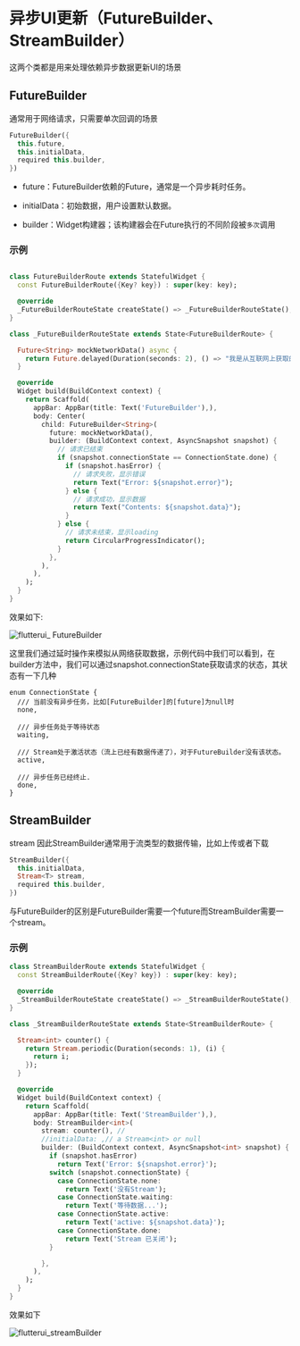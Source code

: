 # 异步UI更新（FutureBuilder、StreamBuilder）

这两个类都是用来处理依赖异步数据更新UI的场景

## FutureBuilder

通常用于网络请求，只需要单次回调的场景

```dart
FutureBuilder({
  this.future,
  this.initialData,
  required this.builder,
})
```

- future：FutureBuilder依赖的Future，通常是一个异步耗时任务。

- initialData：初始数据，用户设置默认数据。

- builder：Widget构建器；该构建器会在Future执行的不同阶段被`多次`调用


### 示例

```dart

class FutureBuilderRoute extends StatefulWidget {
  const FutureBuilderRoute({Key? key}) : super(key: key);

  @override
  _FutureBuilderRouteState createState() => _FutureBuilderRouteState();
}

class _FutureBuilderRouteState extends State<FutureBuilderRoute> {

  Future<String> mockNetworkData() async {
    return Future.delayed(Duration(seconds: 2), () => "我是从互联网上获取的数据");
  }

  @override
  Widget build(BuildContext context) {
    return Scaffold(
      appBar: AppBar(title: Text('FutureBuilder'),),
      body: Center(
        child: FutureBuilder<String>(
          future: mockNetworkData(),
          builder: (BuildContext context, AsyncSnapshot snapshot) {
            // 请求已结束
            if (snapshot.connectionState == ConnectionState.done) {
              if (snapshot.hasError) {
                // 请求失败，显示错误
                return Text("Error: ${snapshot.error}");
              } else {
                // 请求成功，显示数据
                return Text("Contents: ${snapshot.data}");
              }
            } else {
              // 请求未结束，显示loading
              return CircularProgressIndicator();
            }
          },
        ),
      ),
    );
  }
}

```

效果如下:

![flutterui_ FutureBuilder](https://github.com/LeeWongSnail/FlutterLearning/raw/main/res/flutterui_futurebuilder.gif)

这里我们通过延时操作来模拟从网络获取数据，示例代码中我们可以看到，在builder方法中，我们可以通过snapshot.connectionState获取请求的状态，其状态有一下几种

```
enum ConnectionState {
  /// 当前没有异步任务，比如[FutureBuilder]的[future]为null时
  none,

  /// 异步任务处于等待状态
  waiting,

  /// Stream处于激活状态（流上已经有数据传递了），对于FutureBuilder没有该状态。
  active,

  /// 异步任务已经终止.
  done,
}
```

## StreamBuilder

stream 因此StreamBuilder通常用于流类型的数据传输，比如上传或者下载

```dart
StreamBuilder({
  this.initialData,
  Stream<T> stream,
  required this.builder,
}) 
```

与FutureBuilder的区别是FutureBuilder需要一个future而StreamBuilder需要一个stream。


### 示例

```dart
class StreamBuilderRoute extends StatefulWidget {
  const StreamBuilderRoute({Key? key}) : super(key: key);

  @override
  _StreamBuilderRouteState createState() => _StreamBuilderRouteState();
}

class _StreamBuilderRouteState extends State<StreamBuilderRoute> {

  Stream<int> counter() {
    return Stream.periodic(Duration(seconds: 1), (i) {
      return i;
    });
  }

  @override
  Widget build(BuildContext context) {
    return Scaffold(
      appBar: AppBar(title: Text('StreamBuilder'),),
      body: StreamBuilder<int>(
        stream: counter(), //
        //initialData: ,// a Stream<int> or null
        builder: (BuildContext context, AsyncSnapshot<int> snapshot) {
          if (snapshot.hasError)
            return Text('Error: ${snapshot.error}');
          switch (snapshot.connectionState) {
            case ConnectionState.none:
              return Text('没有Stream');
            case ConnectionState.waiting:
              return Text('等待数据...');
            case ConnectionState.active:
              return Text('active: ${snapshot.data}');
            case ConnectionState.done:
              return Text('Stream 已关闭');
          }

        },
      ),
    );
  }
}
```
效果如下

![flutterui_streamBuilder](https://github.com/LeeWongSnail/FlutterLearning/raw/main/res/flutterui_streambuilder.gif)
